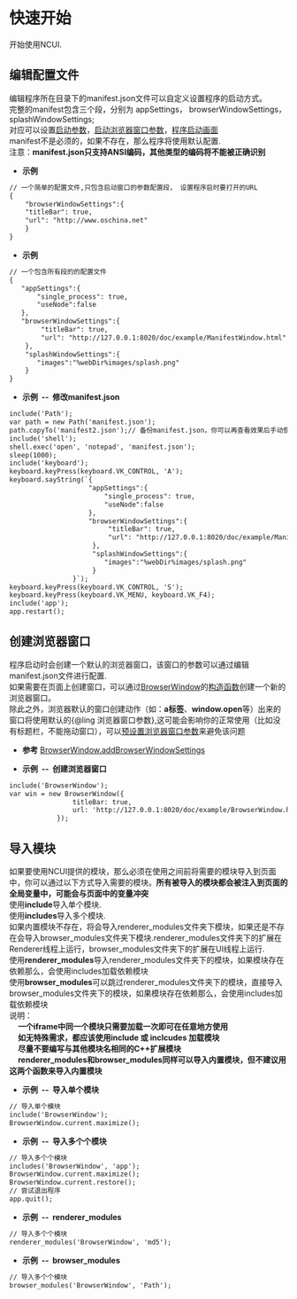 # 快速开始

  开始使用NCUI.
  
## 编辑配置文件 &nbsp;
  编辑程序所在目录下的manifest.json文件可以自定义设置程序的启动方式。<br>完整的manifest包含三个段，分别为 appSettings， browserWindowSettings， splashWindowSettings;<br>对应可以设置<a href="#settings/settingsAppSettings">启动参数</a>，<a href="#settings/settingsBrowserWindowSettings">启动浏览器窗口参数</a>，<a href="#settings/settingsSplashWindowSettings">程序启动画面</a><br>manifest不是必须的，如果不存在，那么程序将使用默认配置.<br>注意：**manifest.json只支持ANSI编码，其他类型的编码将不能被正确识别**
  
* **示例&nbsp;&nbsp;&nbsp;&nbsp;**

```html
// 一个简单的配置文件,只包含启动窗口的参数配置段， 设置程序启时要打开的URL
{
    "browserWindowSettings":{
    "titleBar": true,
    "url": "http://www.oschina.net"
    }
}

```
* **示例&nbsp;&nbsp;&nbsp;&nbsp;**

```html
// 一个包含所有段的的配置文件
{
   "appSettings":{
       "single_process": true,
       "useNode":false
   },
   "browserWindowSettings":{
        "titleBar": true,
        "url": "http://127.0.0.1:8020/doc/example/ManifestWindow.html"
    },
    "splashWindowSettings":{
       "images":"%webDir%images/splash.png"
    }
}

```
* **示例&nbsp;&nbsp;--&nbsp;&nbsp;修改manifest.json**

```html
include('Path');
var path = new Path('manifest.json');
path.copyTo('manifest2.json');// 备份manifest.json，你可以再查看效果后手动恢复该文件
include('shell');
shell.exec('open', 'notepad', 'manifest.json');
sleep(1000);
include('keyboard');
keyboard.keyPress(keyboard.VK_CONTROL, 'A');
keyboard.sayString(`{
                    "appSettings":{
                        "single_process": true,
                        "useNode":false
                    },
                    "browserWindowSettings":{
                         "titleBar": true,
                         "url": "http://127.0.0.1:8020/doc/example/ManifestWindow.html"
                     },
                     "splashWindowSettings":{
                        "images":"%webDir%images/splash.png"
                     }
                }`);
keyboard.keyPress(keyboard.VK_CONTROL, 'S');
keyboard.keyPress(keyboard.VK_MENU, keyboard.VK_F4);
include('app');
app.restart();

```


<div class="adoc" id="div_编辑配置文件"></div>


## 创建浏览器窗口 &nbsp;
  程序启动时会创建一个默认的浏览器窗口，该窗口的参数可以通过编辑manifest.json文件进行配置.<br>如果需要在页面上创建窗口，可以通过<a href="#api/apiBrowserWindow">BrowserWindow</a>的<a href="#api/apiBrowserWindow/58">构造函数</a>创建一个新的浏览器窗口。<br>除此之外，浏览器默认的窗口创建动作（如：**a标签**、**window.open**等）出来的窗口将使用默认的{@ling 浏览器窗口参数},这可能会影响你的正常使用（比如没有标题栏，不能拖动窗口），可以<a href="#api/apiBrowserWindow/67">预设置浏览器窗口参数</a>来避免该问题
  
* **参考** 
<a href="#api/apiBrowserWindow/67">BrowserWindow.addBrowserWindowSettings</a>

* **示例&nbsp;&nbsp;--&nbsp;&nbsp;创建浏览器窗口**

```html
include('BrowserWindow');
var win = new BrowserWindow({
                titleBar: true,
                url: 'http://127.0.0.1:8020/doc/example/BrowserWindow.html'
            });

```


<div class="adoc" id="div_创建浏览器窗口"></div>


## 导入模块 &nbsp;
  如果要使用NCUI提供的模块，那么必须在使用之间前将需要的模块导入到页面中，你可以通过以下方式导入需要的模块。**所有被导入的模块都会被注入到页面的全局变量中，可能会与页面中的变量冲突**<br>使用**include**导入单个模块.<br>使用**includes**导入多个模块.<br>如果内置模块不存在，将会导入renderer_modules文件夹下模块，如果还是不存在会导入browser_modules文件夹下模块.renderer_modules文件夹下的扩展在Renderer线程上运行，browser_modules文件夹下的扩展在UI线程上运行.<br>使用**renderer_modules**导入renderer_modules文件夹下的模块，如果模块存在依赖那么，会使用includes加载依赖模块<br>使用**browser_modules**可以跳过renderer_modules文件夹下的模块，直接导入browser_modules文件夹下的模块，如果模块存在依赖那么，会使用includes加载依赖模块<br>说明：<br>&nbsp;&nbsp;&nbsp;&nbsp;**一个iframe中同一个模块只需要加载一次即可在任意地方使用**<br>&nbsp;&nbsp;&nbsp;&nbsp;**如无特殊需求，都应该使用include 或 inclcudes 加载模块**<br>&nbsp;&nbsp;&nbsp;&nbsp;**尽量不要编写与其他模块名相同的C++扩展模块**<br>&nbsp;&nbsp;&nbsp;&nbsp;**renderer_modules和browser_modules同样可以导入内置模块，但不建议用这两个函数来导入内置模块**<br>
  
* **示例&nbsp;&nbsp;--&nbsp;&nbsp;导入单个模块**

```html
// 导入单个模块
include('BrowserWindow');
BrowserWindow.current.maximize();

```
* **示例&nbsp;&nbsp;--&nbsp;&nbsp;导入多个个模块**

```html
// 导入多个个模块
includes('BrowserWindow', 'app');
BrowserWindow.current.maximize();
BrowserWindow.current.restore();
// 尝试退出程序
app.quit();

```
* **示例&nbsp;&nbsp;--&nbsp;&nbsp;renderer_modules**

```html
// 导入多个个模块
renderer_modules('BrowserWindow', 'md5');


```
* **示例&nbsp;&nbsp;--&nbsp;&nbsp;browser_modules**

```html
// 导入多个个模块
browser_modules('BrowserWindow', 'Path');


```


<div class="adoc" id="div_导入模块"></div>


